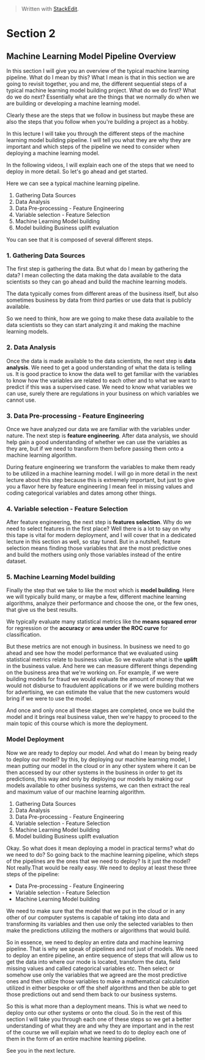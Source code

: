 > Written with [StackEdit](https://stackedit.io/).

# Section 2
## Machine Learning Model Pipeline Overview

In this section I will give you an overview of the typical machine learning pipeline. What do I mean by this? What I mean is that in this section we are going to revisit together, you and me, the different sequential steps of a typical machine learning model building project. What do we do first? What do we do next? Essentially what are the things that we normally do when we are building or developing a machine learning model.

Clearly these are the steps that we follow in business but maybe these are also the steps that you follow when you're building a project as a hobby.

In this lecture I will take you through the different steps of the machine learning model building pipeline. I will tell you what they are why they are important and which steps of the pipeline we need to consider when deploying a machine learning model. 

In the following videos, I will explain each one of the steps that we need to deploy in more detail. So let's go ahead and get started.

Here we can see a typical machine learning pipeline.

1. Gathering Data Sources
2. Data Analysis
3. Data Pre-processing - Feature Engineering
4. Variable selection - Feature Selection
5. Machine Learning Model building
6. Model building Business uplift evaluation

You can see that it is composed of several different steps. 

### 1. Gathering Data Sources

The first step is gathering the data. But what do I mean by gathering the data?  I mean collecting the data making the data available to the data scientists so they can go ahead and build the machine learning models. 

The data typically comes from different areas of the business itself, but also sometimes business by data from third parties or use data that is publicly available.

So we need to think, how are we going to make these data available to the data scientists so they can start analyzing it and making the machine learning models.

### 2. Data Analysis

Once the data is made available to the data scientists, the next step is **data analysis**. We need to get a good understanding of what the data is telling us. It is good practice to know the data well to get familiar with the variables to know how the variables are related to each other and to what we want to predict if this was a supervised case. We need to know what variables we can use, surely there are regulations in your business on which variables we cannot use.

### 3. Data Pre-processing - Feature Engineering

Once we have analyzed our data we are familiar with the variables under nature. The next step is **feature engineering**. After data analysis,  we should help gain a good understanding of whether we can use the variables as they are, but if we need to transform them before passing them onto a machine learning algorithm.

 During feature engineering we transform the variables to make them ready to be utilized in a machine learning model. I will go in more detail in the next lecture about this step because this is extremely important, but just to give you a flavor here by feature engineering I mean feel in missing values and coding categorical variables and dates among other things.

### 4. Variable selection - Feature Selection

After feature engineering, the next step is **features selection**. Why do we need to select features in the first place? Well there is a lot to say on why this tape is vital for modern deployment, and I will cover that in a dedicated lecture in this section as well, so stay tuned. But in a nutshell, feature selection means finding those variables that are the most predictive ones and build the mothers using only those variables instead of the entire dataset.

### 5. Machine Learning Model building

Finally the step that we take to like the most which is **model building**. Here we will typically build many, or maybe a few, different machine learning algorithms, analyze their performance and choose the one, or the few ones, that give us the best results.

We typically evaluate many statistical metrics like the **means squared error** for regression or the **accuracy** or **area under the ROC curve** for classification. 

But these metrics are not enough in business. In business we need to go ahead and see how the model performance that we evaluated using statistical metrics relate to business value. So we evaluate what is the **uplift** in the business value. And here we can measure different things depending on the business area that we're working on. For example, if we were building models for fraud we would evaluate the amount of money that we would not disburse to fraudulent applications or if we were building mothers for advertising, we can estimate the value that the new customers would bring if we were to use the model. 

And once and only once all these stages are completed, once we build the model and it brings real business value, then we're happy to proceed to the main topic of this course which is more the deployment.

### Model Deployment
Now we are ready to deploy our model. And what do I mean by being ready to deploy our model?  by this, by deploying our machine learning model, I mean putting our model in the cloud or in any other system where it can be then accessed by our other systems in the business in order to get its predictions, this way and only by deploying our models by making our models available to other business systems, we can then extract the real and maximum value of our machine learning algorithm.

1. Gathering Data Sources
2. Data Analysis
3. Data Pre-processing - Feature Engineering
4. Variable selection - Feature Selection
5. Machine Learning Model building
6. Model building Business uplift evaluation

Okay. So what does it mean deploying a model in practical terms? what do we need to do?  So going back to the machine learning pipeline, which steps of the pipelines are the ones that we need to deploy? Is it just the model? Not really.That would be really easy. We need to deploy at least these three steps of the pipeline:

- Data Pre-processing - Feature Engineering
- Variable selection - Feature Selection
- Machine Learning Model building

We need to make sure that the model that we put in the cloud or in any other of our computer systems is capable of taking into data and transforming its variables and then use only the selected variables to then make the predictions utilizing the mothers or algorithms that would build.

So in essence, we need to deploy an entire data and machine learning pipeline. That is why we speak of pipelines and not just of models. We need to deploy an entire pipeline, an entire sequence of steps that will allow us to get the data into where our mode is located, transform the data, field missing values and called categorical variables etc. Then select or somehow use only the variables that we agreed are the most predictive ones and then
utilize those variables to make a mathematical calculation utilized in either bespoke or off the shelf algorithms and then be able to get those predictions out and send them back to our business systems.

So this is what more than a deployment means. This is what we need to deploy onto our other systems or onto the cloud. So in the rest of this section I will take you through each one of these steps so we get a better understanding of what they are and why they are important and in the rest of the course we will explain what we need to do to deploy each one of them in the form of an entire machine learning pipeline.

See you in the next lecture.
<!--stackedit_data:
eyJoaXN0b3J5IjpbMTAzODUxMTQ3NSwtMTUyMDI2MjI2MywxNz
c1OTgyOTI4XX0=
-->